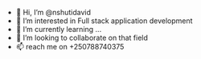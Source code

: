 - 👋 Hi, I’m @nshutidavid
- 👀 I’m interested in Full stack application development
- 🌱 I’m currently learning ...
- 💞️ I’m looking to collaborate on that field
- 📫 reach me on +250788740375

<!---
nshutidavid/nshutidavid is a ✨ special ✨ repository because its `README.md` (this file) appears on your GitHub profile.
You can click the Preview link to take a look at your changes.
--->
